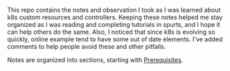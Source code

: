 This repo contains the notes and observation I took as I was learned about k8s custom resources and controllers. Keeping these notes helped me stay organized as I was reading and completing tutorials in spurts, and I hope it can help others do the same. Also, I noticed that since k8s is evolving so quickly, online example tend to have some out of date elements. I've added comments to help people avoid these and other pitfalls.

Notes are organized into sections, starting with [Prerequisites](00_prerequisites.md).